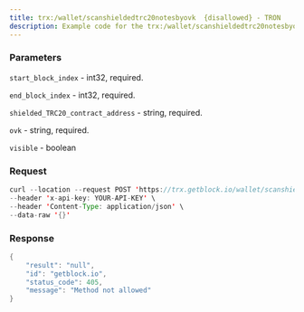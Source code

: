```yaml
---
title: trx:/wallet/scanshieldedtrc20notesbyovk  {disallowed} - TRON
description: Example code for the trx:/wallet/scanshieldedtrc20notesbyovk  {disallowed} rest method. Сomplete guide on how to use trx:/wallet/scanshieldedtrc20notesbyovk  {disallowed} rest in GetBlock.io Web3 documentation.
---
```


### Parameters


`start_block_index` - int32, required.

`end_block_index` - int32, required.

`shielded_TRC20_contract_address` - string, required.

`ovk` - string, required.

`visible` - boolean

### Request

``` java
curl --location --request POST 'https://trx.getblock.io/wallet/scanshieldedtrc20notesbyovk' \
--header 'x-api-key: YOUR-API-KEY' \
--header 'Content-Type: application/json' \
--data-raw '{}'
```

###  Response

``` java
{
    "result": "null",
    "id": "getblock.io",
    "status_code": 405,
    "message": "Method not allowed"
}
```

